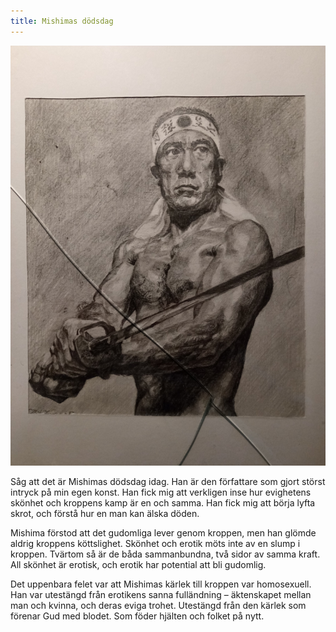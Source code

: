 ```yaml
---
title: Mishimas dödsdag
---
```

![](/assets/Mishima.jpg)

Såg att det är Mishimas dödsdag idag. Han är den författare som gjort störst intryck på min egen konst. Han fick mig att verkligen inse hur evighetens skönhet och kroppens kamp är en och samma. Han fick mig att börja lyfta skrot, och förstå hur en man kan älska döden.

Mishima förstod att det gudomliga lever genom kroppen, men han glömde aldrig kroppens köttslighet. Skönhet och erotik möts inte av en slump i kroppen. Tvärtom så är de båda sammanbundna, två sidor av samma kraft. All skönhet är erotisk, och erotik har potential att bli gudomlig.

Det uppenbara felet var att Mishimas kärlek till kroppen var homosexuell. Han var utestängd från erotikens sanna fulländning – äktenskapet mellan man och kvinna, och deras eviga trohet. Utestängd från den kärlek som förenar Gud med blodet. Som föder hjälten och folket på nytt.

